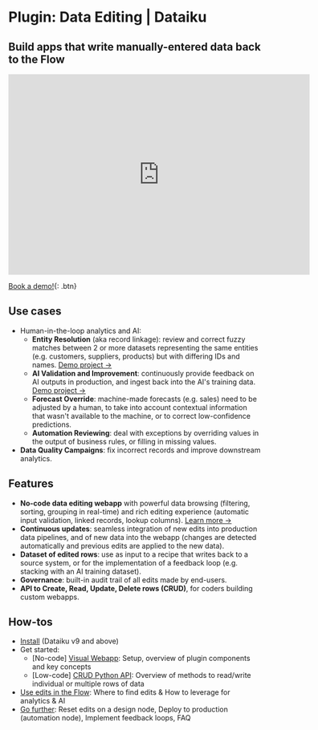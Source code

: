 # Plugin: Data Editing | Dataiku

## Build apps that write manually-entered data back to the Flow

<iframe src="https://www.loom.com/embed/7b79e45e755544f8baf1ff3ed1bf60ee" frameborder="0" webkitallowfullscreen="" mozallowfullscreen="" allowfullscreen="" style="height: 400px; width: 600px"></iframe>

[Book a demo!](https://calendar.google.com/calendar/u/0/appointments/schedules/AcZssZ1cgQ-IQ2k2eJMm6mUrZxabQgtPSSwaZ9TgNcHcnaUDvrqfweAkf-B7xzZbTSNyYeSRc2smgLbp){: .btn}

## Use cases

* Human-in-the-loop analytics and AI:
  * **Entity Resolution** (aka record linkage): review and correct fuzzy matches between 2 or more datasets representing the same entities (e.g. customers, suppliers, products) but with differing IDs and names. [Demo project →](sample-project-company-resolution)
  * **AI Validation and Improvement**: continuously provide feedback on AI outputs in production, and ingest back into the AI's training data. [Demo project →](sample-project-ai-feedback-app)
  * **Forecast Override**: machine-made forecasts (e.g. sales) need to be adjusted by a human, to take into account contextual information that wasn't available to the machine, or to correct low-confidence predictions.
  * **Automation Reviewing**: deal with exceptions by overriding values in the output of business rules, or filling in missing values.
* **Data Quality Campaigns**: fix incorrect records and improve downstream analytics.

## Features

* **No-code data editing webapp** with powerful data browsing (filtering, sorting, grouping in real-time) and rich editing experience (automatic input validation, linked records, lookup columns). [Learn more →](data-table-features)
* **Continuous updates**: seamless integration of new edits into production data pipelines, and of new data into the webapp (changes are detected automatically and previous edits are applied to the new data).
* **Dataset of edited rows**: use as input to a recipe that writes back to a source system, or for the implementation of a feedback loop (e.g. stacking with an AI training dataset).
* **Governance**: built-in audit trail of all edits made by end-users.
* **API to Create, Read, Update, Delete rows (CRUD)**, for coders building custom webapps.

## How-tos

* [Install](install-plugin) (Dataiku v9 and above)
* Get started:
  * [No-code] [Visual Webapp](get-started): Setup, overview of plugin components and key concepts
  * [Low-code] [CRUD Python API](get-started-crud-python-api): Overview of methods to read/write individual or multiple rows of data
* [Use edits in the Flow](using-edits): Where to find edits & How to leverage for analytics & AI
* [Go further](going-further): Reset edits on a design node, Deploy to production (automation node), Implement feedback loops, FAQ
